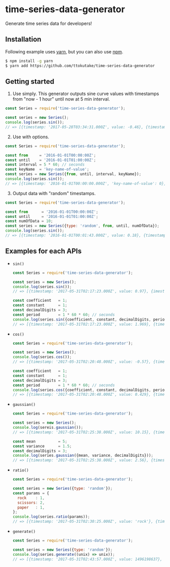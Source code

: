 # time-series-data-generator

Generate time series data for developers!

## Installation

Following example uses [yarn](https://yarnpkg.com/lang/en/), but you can also use [npm](https://www.npmjs.com/).

```bash
$ npm install -g yarn
$ yarn add https://github.com/ttokutake/time-series-data-generator
```

## Getting started

1. Use simply. This generator outputs sine curve values with timestamps from "now - 1 hour" until now at 5 min interval.

  ```js
  const Series = require('time-series-data-generator');

  const series = new Series();
  console.log(series.sin());
  // => [{timestamp: '2017-05-28T03:34:31.000Z', value: -0.46}, {timestamp: '2017-05-28T03:39:31.000Z', value: -0.84}, ...]
  ```

2. Use with options.

  ```js
  const Series = require('time-series-data-generator');

  const from     = '2016-01-01T00:00:00Z';
  const until    = '2016-01-01T01:00:00Z';
  const interval = 5 * 60; // seconds
  const keyName  = 'key-name-of-value';
  const series = new Series({from, until, interval, keyName});
  console.log(series.sin());
  // => [{timestamp: '2016-01-01T00:00:00.000Z', 'key-name-of-value': 0}, {timestamp: '2016-01-01T00:05:00.000Z', 'key-name-of-value': 0.5}, ...]
  ```

3. Output data with "random" timestamps.

  ```js
  const Series = require('time-series-data-generator');

  const from      = '2016-01-01T00:00:00Z';
  const until     = '2016-01-01T01:00:00Z';
  const numOfData = 10;
  const series = new Series({type: 'random', from, until, numOfData});
  console.log(series.sin());
  // => [{timestamp: '2016-01-01T00:01:43.000Z', value: 0.18}, {timestamp: '2016-01-01T00:02:19.000Z', value: 0.24}, ...]
  ```

## Examples for each APIs

- `sin()`
  ```js
  const Series = require('time-series-data-generator');

  const series = new Series();
  console.log(series.sin());
  // => [{timestamp: '2017-05-31T02:17:23.000Z', value: 0.97}, {imestamp: '2017-05-31T02:22:23.000Z', value: 0.72}, ...]

  const coefficient   = 1;
  const constant      = 1;
  const decimalDigits = 3;
  const period        = 1 * 60 * 60; // seconds
  console.log(series.sin({coefficient, constant, decimalDigits, period}));
  // => [{timestamp: '2017-05-31T02:17:23.000Z', value: 1.969}, {timestamp: '2017-05-31T02:22:23.000Z', value: 1.716}, ...]

  ```
- `cos()`
  ```js
  const Series = require('time-series-data-generator');

  const series = new Series();
  console.log(series.cos());
  // => [{timestamp: '2017-05-31T02:20:48.000Z', value: -0.57}, {timestamp: '2017-05-31T02:25:48.000Z', value: -0.9}, ...]

  const coefficient   = 1;
  const constant      = 1;
  const decimalDigits = 3;
  const period        = 1 * 60 * 60; // seconds
  console.log(series.cos({coefficient, constant, decimalDigits, period}));
  // => [{timestamp: '2017-05-31T02:20:48.000Z', value: 0.429}, {timestamp: '2017-05-31T02:25:48.000Z', value: 0.095}, ...]

  ```
- `gaussian()`
  ```js
  const Series = require('time-series-data-generator');

  const series = new Series();
  console.log(sereis.gaussian());
  // => [{timestamp: '2017-05-31T02:25:38.000Z', value: 10.15}, {timestamp: '2017-05-31T02:30:38.000Z', value: 9.68}, ...]

  const mean          = 5;
  const variance      = 1.5;
  const decimalDigits = 3;
  console.log(series.gaussian({mean, variance, decimalDigits}));
  // => [{timestamp: '2017-05-31T02:25:38.000Z', value: 2.56}, {timestamp: '2017-05-31T02:30:38.000Z', value: 5.924}, ...]

  ```
- `ratio()`
  ```js
  const Series = require('time-series-data-generator');

  const series = new Series({type: 'random'});
  const params = {
    rock    : 1,
    scissors: 2,
    paper   : 1,
  };
  console.log(series.ratio(params));
  // => [{timestamp: '2017-05-31T02:30:25.000Z', value: 'rock'}, {timestamp: '2017-05-31T02:37:31.000Z', value: 'scissors'}, ...]

  ```
- `generate()`
  ```js
  const Series = require('time-series-data-generator');

  const series = new Series({type: 'random'});
  console.log(series.generate((unix) => unix));
  // => [{timestamp: '2017-05-31T02:43:57.000Z', value: 1496198637}, {timestamp: '2017-05-31T02:53:07.000Z', value: 1496199187}, ...]
  ```
